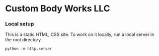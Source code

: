 # Custom Body Works LLC

### Local setup

This is a static HTML, CSS site. To work on it locally, run a local server in the root directory

```
python -m http.server
```

